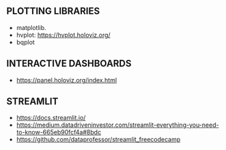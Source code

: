 
## PLOTTING LIBRARIES

* matplotlib. 
* hvplot: https://hvplot.holoviz.org/
* bqplot 



## INTERACTIVE DASHBOARDS

* https://panel.holoviz.org/index.html


## STREAMLIT
* https://docs.streamlit.io/
* https://medium.datadriveninvestor.com/streamlit-everything-you-need-to-know-665eb90fcf4a#8bdc
* https://github.com/dataprofessor/streamlit_freecodecamp
